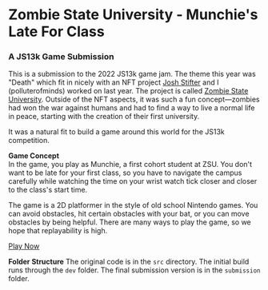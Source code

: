 # Zombie State University - Munchie's Late For Class
### A JS13k Game Submission

This is a submission to the 2022 JS13k game jam. The theme this year was "Death" which fit in nicely with an NFT project [Josh Stifter](https://www.joshstifter.com/) and I (polluterofminds) worked on last year. The project is called [Zombie State University](https://zombiestateuniversity.com). Outside of the NFT aspects, it was such a fun concept—zombies had won the war against humans and had to find a way to live a normal life in peace, starting with the creation of their first university. 

It was a natural fit to build a game around this world for the JS13k competition. 

**Game Concept**  
In the game, you play as Munchie, a first cohort student at ZSU. You don't want to be late for your first class, so you have to navigate the campus carefully while watching the time on your wrist watch tick closer and closer to the class's start time. 

The game is a 2D platformer in the style of old school Nintendo games. You can avoid obstacles, hit certain obstacles with your bat, or you can move obstacles by being helpful. There are many ways to play the game, so we hope that replayability is high. 

[Play Now](https://zsu.mypinata.cloud/ipfs/QmfRyLhHHmgQCF7mnQhgHdkfgwVth2Y2B2qe4GYkF8bnys/)

**Folder Structure**
The original code is in the `src` directory. The initial build runs through the `dev` folder. The final submission version is in the `submission` folder.